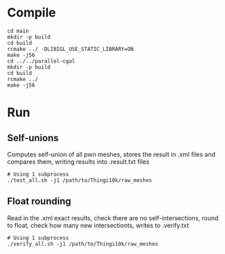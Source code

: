 
# Compile 

    cd main
    mkdir -p build
    cd build
    rcmake ../ -DLIBIGL_USE_STATIC_LIBRARY=ON
    make -j56
    cd ../../parallel-cgal
    mkdir -p build
    cd build
    rcmake ../
    make -j56

# Run

## Self-unions

Computes self-union of all pwn meshes, stores the result in .xml files and compares them, writing results into .result.txt files

    # Using 1 subprocess
    ./test_all.sh -j1 /path/to/Thingi10k/raw_meshes
    
## Float rounding

Read in the .xml exact results, check there are no self-intersections, round to float, check how many new intersectionts, writes to .verify.txt
    
    # Using 1 subprocess
    ./verify_all.sh -j1 /path/to/Thingi10k/raw_meshes
